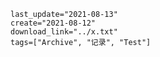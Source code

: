 ```@blog_meta
last_update="2021-08-13"
create="2021-08-12"
download_link="../x.txt"
tags=["Archive", "记录", "Test"]
```

```@inline ../x.html
```